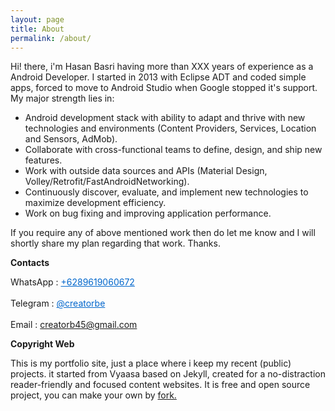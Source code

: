 ```yaml
---	
layout: page	
title: About	
permalink: /about/	
---	
```


 Hi! there, i'm Hasan Basri having more than XXX years of experience as a Android Developer. I started in 2013 with Eclipse ADT and coded simple apps, forced to move to Android Studio when Google stopped it's support. My major strength lies in:	

 - Android development stack with ability to adapt and thrive with new technologies and environments (Content Providers, Services, Location and Sensors, AdMob). 	
- Collaborate with cross-functional teams to define, design, and ship new features.	
- Work with outside data sources and APIs (Material Design, Volley/Retrofit/FastAndroidNetworking).	
- Continuously discover, evaluate, and implement new technologies to maximize development efficiency.	
- Work on bug fixing and improving application performance.	

 If you require any of above mentioned work then do let me know and I will shortly share my plan regarding that work. Thanks.	

 **Contacts**

WhatsApp : <a href="tel:+6289619060672"  style="color: #06c">+6289619060672</a><br/>	
Telegram : <a href="https://telegram.me/creatorbe"  style="color: #06c">@creatorbe</a><br/>		
Email : <a href="mailto:creatorb45@gmail.com"  style="color: #06c">creatorb45@gmail.com</a><br/>		

 **Copyright Web**
 
This is my portfolio site, just a place where i keep my recent (public) projects.  it started from Vyaasa based on Jekyll, created for a no-distraction reader-friendly and focused content websites. It is free and open source project, you can make your own by <a href="https://github.com/creatorb/creatorb.github.io/fork">fork.</a>
